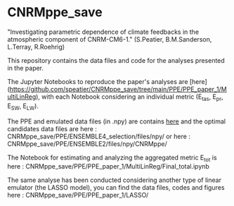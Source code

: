 # CNRMppe_save
"Investigating parametric dependence of climate feedbacks in the atmospheric component of CNRM-CM6-1." (S.Peatier, B.M.Sanderson, L.Terray, R.Roehrig) 

This repository contains the data files and code for the analyses presented in the paper. 

The Jupyter Notebooks to reproduce the paper's analyses are [here] (https://github.com/speatier/CNRMppe_save/tree/main/PPE/PPE_paper_1/MultiLinReg), with each Notebook considering an individual metric (E<sub>tas</sub>, E<sub>pr</sub>, E<sub>SW</sub>, E<sub>LW</sub>).

The PPE and emulated data files (in .npy) are contains [here](https://github.com/speatier/CNRMppe_save/tree/main/PPE/ENSEMBLE2/files/npy) and the optimal candidates data files are here : CNRMppe_save/PPE/ENSEMBLE4_selection/files/npy/ or here : CNRMppe_save/PPE/ENSEMBLE2/files/npy/CNRMppe/



The Notebook for estimating and analyzing the aggregated metric E<sub>tot</sub> is here :  CNRMppe_save/PPE/PPE_paper_1/MultiLinReg/Final_total.ipynb

The same analyse has been conducted considering another type of linear emulator (the LASSO model), you can find the data files, codes and figures here : CNRMppe_save/PPE/PPE_paper_1/LASSO/
